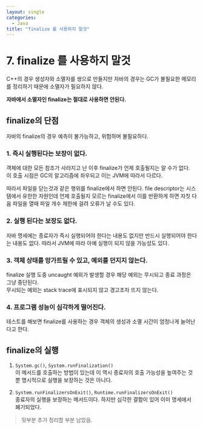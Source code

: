 ```yaml
---
layout: single
categories: 
  - Java
title: "finalize 를 사용하지 말것"
---
```


# 7. finalize 를 사용하지 말것
 C++의 경우 생성자와 소멸자를 쌍으로 만들지만 자바의 경우는 GC가 불필요한 메모리를 정리하기 때문에 소멸자가 필요하지 않다. 
 
 **자바에서 소멸자인 finalize는 절대로 사용하면 안된다.**
 
## finalize의 단점
 자바의 finalize의 경우 예측이 불가능하고, 위험하며 불필요하다. 
 
### 1. 즉시 실행된다는 보장이 없다.
 객체에 대한 모든 참조가 사라지고 난 이후 finalize가 언제 호출될지는 알 수가 없다. <br/>
 이 호출 시점은 GC의 알고리즘에 좌우되고 이는 JVM에 따라서 다르다.
 
 따라서  파일을 닫는것과 같은 행위를 finalize에서 하면 안된다. file descriptor는 시스템에서 유한한 자원인데 언제 호출될지 모르는 finalize에서 이를 반환하게 하면 자칫 다음 파일을 열때 파일 개수 제한에 걸려 오류가 날 수도 있다.
 
### 2. 실행 된다는 보장도 없다.
 자바 명세에는 종료자가 즉시 실행되어야 한다는 내용도 없지만 반드시 실행되어야 한다는 내용도 없다. 따라서 JVM에 따라 아예 실행이 되지 않을 가능성도 있다.

### 3. 객체 상태를 망가트릴 수 있고, 예외를 던지지 않는다.
 finalize 실행 도중 uncaught 예외가 발생할 경우 해당 예외는 무시되고 종료 과정은 그냥 중단된다. <br/>
 무시되는 예외는 stack trace에 표시되지 않고 경고조차 뜨지 않는다.

### 4. 프로그램 성능이 심각하게 떨어진다.
 테스트를 해보면 finalize를 사용하는 경우 객체의 생성과 소멸 시간이 엄청나게 늘어난다고 한다.


## finalize의 실행
 1. `System.gc()`, `System.runFinalization()` <br/>
  이 메서드를 호출하는 방법이 있는데 이 역시 종료자의 호출 가능성을 높여주는 것 뿐 명시적으로 실행을 보장하는 것은 아니다.
 
 2. `System.runFinalizersOnExit()`, `Runtime.runFinalizersOnExit()` <br/>
  종료자의 실행을 보장하는 메서드이다. 하지만 심각한 결함이 있어 이미 명세에서 폐기되었다.
  

> 뒷부분 추가 정리할 부분 남았음.  